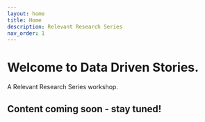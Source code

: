 ```yaml
---
layout: home
title: Home
description: Relevant Research Series
nav_order: 1
---
```


<!-- Edit the content below for the workshop in question. Once you're ready to publish, remove the comment characters e.g. "<!--" at the start and end -->

# Welcome to Data Driven Stories.
A Relevant Research Series workshop.

## Content coming soon - stay tuned!

<!--
<img src="assets/img/dmds-tableau.png" alt="Workshop Title Slide" width="720">

# Welcome to Data Visualization with Tableau. 

You might not think of numbers and locations as Humanities data, but it all depends on how you use them! Working with numeric and spatial data, you will learn how to create visualizations in [Tableau](https://www.tableau.com/).

Proceed to the [Preparation](preparation) page to get started.
-->

